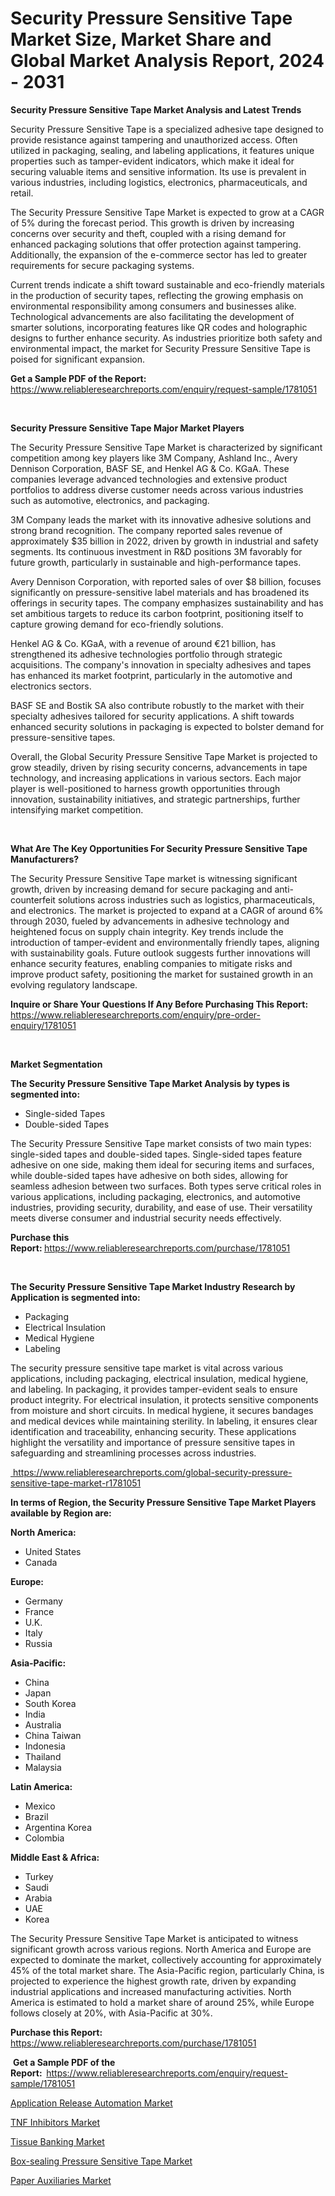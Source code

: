 <p><h1>Security Pressure Sensitive Tape Market Size, Market Share and Global Market Analysis Report, 2024 - 2031</h1></p><p><strong>Security Pressure Sensitive Tape Market Analysis and Latest Trends</strong></p>
<p><p>Security Pressure Sensitive Tape is a specialized adhesive tape designed to provide resistance against tampering and unauthorized access. Often utilized in packaging, sealing, and labeling applications, it features unique properties such as tamper-evident indicators, which make it ideal for securing valuable items and sensitive information. Its use is prevalent in various industries, including logistics, electronics, pharmaceuticals, and retail.</p><p>The Security Pressure Sensitive Tape Market is expected to grow at a CAGR of 5% during the forecast period. This growth is driven by increasing concerns over security and theft, coupled with a rising demand for enhanced packaging solutions that offer protection against tampering. Additionally, the expansion of the e-commerce sector has led to greater requirements for secure packaging systems.</p><p>Current trends indicate a shift toward sustainable and eco-friendly materials in the production of security tapes, reflecting the growing emphasis on environmental responsibility among consumers and businesses alike. Technological advancements are also facilitating the development of smarter solutions, incorporating features like QR codes and holographic designs to further enhance security. As industries prioritize both safety and environmental impact, the market for Security Pressure Sensitive Tape is poised for significant expansion.</p></p>
<p><strong>Get a Sample PDF of the Report:&nbsp;</strong> <a href="https://www.reliableresearchreports.com/enquiry/request-sample/1781051?utm_campaign=32&utm_medium=2&utm_source=Github&utm_content=ia&utm_term=18122024&utm_id=security-pressure-sensitive-tape">https://www.reliableresearchreports.com/enquiry/request-sample/1781051</a></p>
<p>&nbsp;</p>
<p><strong>Security Pressure Sensitive Tape Major Market Players</strong></p>
<p><p>The Security Pressure Sensitive Tape Market is characterized by significant competition among key players like 3M Company, Ashland Inc., Avery Dennison Corporation, BASF SE, and Henkel AG & Co. KGaA. These companies leverage advanced technologies and extensive product portfolios to address diverse customer needs across various industries such as automotive, electronics, and packaging.</p><p>3M Company leads the market with its innovative adhesive solutions and strong brand recognition. The company reported sales revenue of approximately $35 billion in 2022, driven by growth in industrial and safety segments. Its continuous investment in R&D positions 3M favorably for future growth, particularly in sustainable and high-performance tapes.</p><p>Avery Dennison Corporation, with reported sales of over $8 billion, focuses significantly on pressure-sensitive label materials and has broadened its offerings in security tapes. The company emphasizes sustainability and has set ambitious targets to reduce its carbon footprint, positioning itself to capture growing demand for eco-friendly solutions.</p><p>Henkel AG & Co. KGaA, with a revenue of around €21 billion, has strengthened its adhesive technologies portfolio through strategic acquisitions. The company's innovation in specialty adhesives and tapes has enhanced its market footprint, particularly in the automotive and electronics sectors.</p><p>BASF SE and Bostik SA also contribute robustly to the market with their specialty adhesives tailored for security applications. A shift towards enhanced security solutions in packaging is expected to bolster demand for pressure-sensitive tapes.</p><p>Overall, the Global Security Pressure Sensitive Tape Market is projected to grow steadily, driven by rising security concerns, advancements in tape technology, and increasing applications in various sectors. Each major player is well-positioned to harness growth opportunities through innovation, sustainability initiatives, and strategic partnerships, further intensifying market competition.</p></p>
<p>&nbsp;</p>
<p><strong>What Are The Key Opportunities For Security Pressure Sensitive Tape Manufacturers?</strong></p>
<p><p>The Security Pressure Sensitive Tape market is witnessing significant growth, driven by increasing demand for secure packaging and anti-counterfeit solutions across industries such as logistics, pharmaceuticals, and electronics. The market is projected to expand at a CAGR of around 6% through 2030, fueled by advancements in adhesive technology and heightened focus on supply chain integrity. Key trends include the introduction of tamper-evident and environmentally friendly tapes, aligning with sustainability goals. Future outlook suggests further innovations will enhance security features, enabling companies to mitigate risks and improve product safety, positioning the market for sustained growth in an evolving regulatory landscape.</p></p>
<p><strong>Inquire or Share Your Questions If Any Before Purchasing This Report:</strong> <a href="https://www.reliableresearchreports.com/enquiry/pre-order-enquiry/1781051?utm_campaign=32&utm_medium=2&utm_source=Github&utm_content=ia&utm_term=18122024&utm_id=security-pressure-sensitive-tape">https://www.reliableresearchreports.com/enquiry/pre-order-enquiry/1781051</a></p>
<p>&nbsp;</p>
<p><strong>Market Segmentation</strong></p>
<p><strong>The Security Pressure Sensitive Tape Market Analysis by types is segmented into:</strong></p>
<p><ul><li>Single-sided Tapes</li><li>Double-sided Tapes</li></ul></p>
<p><p>The Security Pressure Sensitive Tape market consists of two main types: single-sided tapes and double-sided tapes. Single-sided tapes feature adhesive on one side, making them ideal for securing items and surfaces, while double-sided tapes have adhesive on both sides, allowing for seamless adhesion between two surfaces. Both types serve critical roles in various applications, including packaging, electronics, and automotive industries, providing security, durability, and ease of use. Their versatility meets diverse consumer and industrial security needs effectively.</p></p>
<p><strong>Purchase this Report:&nbsp;</strong><a href="https://www.reliableresearchreports.com/purchase/1781051?utm_campaign=32&utm_medium=2&utm_source=Github&utm_content=ia&utm_term=18122024&utm_id=security-pressure-sensitive-tape">https://www.reliableresearchreports.com/purchase/1781051</a></p>
<p>&nbsp;</p>
<p><strong>The Security Pressure Sensitive Tape Market Industry Research by Application is segmented into:</strong></p>
<p><ul><li>Packaging</li><li>Electrical Insulation</li><li>Medical Hygiene</li><li>Labeling</li></ul></p>
<p><p>The security pressure sensitive tape market is vital across various applications, including packaging, electrical insulation, medical hygiene, and labeling. In packaging, it provides tamper-evident seals to ensure product integrity. For electrical insulation, it protects sensitive components from moisture and short circuits. In medical hygiene, it secures bandages and medical devices while maintaining sterility. In labeling, it ensures clear identification and traceability, enhancing security. These applications highlight the versatility and importance of pressure sensitive tapes in safeguarding and streamlining processes across industries.</p></p>
<p><a href="https://www.reliableresearchreports.com/global-security-pressure-sensitive-tape-market-r1781051?utm_campaign=32&utm_medium=2&utm_source=Github&utm_content=ia&utm_term=18122024&utm_id=security-pressure-sensitive-tape">&nbsp;https://www.reliableresearchreports.com/global-security-pressure-sensitive-tape-market-r1781051</a></p>
<p><strong>In terms of Region, the Security Pressure Sensitive Tape Market Players available by Region are:</strong></p>
<p>
    <p> <strong> North America: </strong>
        <ul>
            <li>United States</li>
            <li>Canada</li>
        </ul>
        </p> 
    <p> <strong> Europe: </strong>
        <ul>
            <li>Germany</li>
            <li>France</li>
            <li>U.K.</li>
            <li>Italy</li>
            <li>Russia</li>
        </ul>
        </p> 
    <p> <strong> Asia-Pacific: </strong>
        <ul>
            <li>China</li>
            <li>Japan</li>
            <li>South Korea</li>
            <li>India</li>
            <li>Australia</li>
            <li>China Taiwan</li>
            <li>Indonesia</li>
            <li>Thailand</li>
            <li>Malaysia</li>
        </ul>
        </p> 
    <p> <strong> Latin America: </strong>
        <ul>
            <li>Mexico</li>
            <li>Brazil</li>
            <li>Argentina Korea</li>
            <li>Colombia</li>
        </ul>
        </p> 
    <p> <strong> Middle East & Africa: </strong>
        <ul>
            <li>Turkey</li>
            <li>Saudi</li>
            <li>Arabia</li>
            <li>UAE</li>
            <li>Korea</li>
        </ul>
    </p>
    </p>
<p><p>The Security Pressure Sensitive Tape Market is anticipated to witness significant growth across various regions. North America and Europe are expected to dominate the market, collectively accounting for approximately 45% of the total market share. The Asia-Pacific region, particularly China, is projected to experience the highest growth rate, driven by expanding industrial applications and increased manufacturing activities. North America is estimated to hold a market share of around 25%, while Europe follows closely at 20%, with Asia-Pacific at 30%.</p></p>
<p><strong>Purchase this Report: </strong><a href="https://www.reliableresearchreports.com/purchase/1781051?utm_campaign=32&utm_medium=2&utm_source=Github&utm_content=ia&utm_term=18122024&utm_id=security-pressure-sensitive-tape">https://www.reliableresearchreports.com/purchase/1781051</a></p>
<p>&nbsp;<strong>Get a Sample PDF of the Report:&nbsp;&nbsp;</strong><a href="https://www.reliableresearchreports.com/enquiry/request-sample/1781051?utm_campaign=32&utm_medium=2&utm_source=Github&utm_content=ia&utm_term=18122024&utm_id=security-pressure-sensitive-tape">https://www.reliableresearchreports.com/enquiry/request-sample/1781051</a></p>
<p><strong></strong></p>
<p><p><a href="https://www.linkedin.com/pulse/application-release-automation-market-expected-see-strong-ly47f?utm_campaign=32&utm_medium=2&utm_source=Github&utm_content=ia&utm_term=18122024&utm_id=security-pressure-sensitive-tape">Application Release Automation Market</a></p><p><a href="https://www.linkedin.com/pulse/outlook-tnf-inhibitors-market-2024-2031-competitive-insights-ergof?utm_campaign=32&utm_medium=2&utm_source=Github&utm_content=ia&utm_term=18122024&utm_id=security-pressure-sensitive-tape">TNF Inhibitors Market</a></p><p><a href="https://www.linkedin.com/pulse/tissue-banking-market-competitive-landscape-key-trends-forecasted-sboqf?utm_campaign=32&utm_medium=2&utm_source=Github&utm_content=ia&utm_term=18122024&utm_id=security-pressure-sensitive-tape">Tissue Banking Market</a></p><p><a href="https://github.com/irfadac/Market-Research-Report-List-5/blob/main/box-sealing-pressure-sensitive-tape-market.md?utm_campaign=32&utm_medium=2&utm_source=Github&utm_content=ia&utm_term=18122024&utm_id=security-pressure-sensitive-tape">Box-sealing Pressure Sensitive Tape Market</a></p><p><a href="https://github.com/gerdabatiskzv9/Market-Research-Report-List-1/blob/main/paper-auxiliaries-market.md?utm_campaign=32&utm_medium=2&utm_source=Github&utm_content=ia&utm_term=18122024&utm_id=security-pressure-sensitive-tape">Paper Auxiliaries Market</a></p></p>